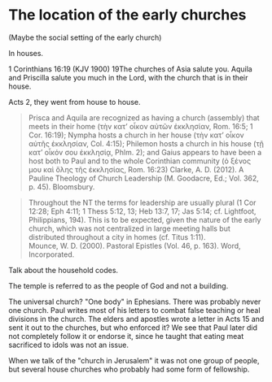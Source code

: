 # The location of the early churches

(Maybe the social setting of the early church)

In houses.

1 Corinthians 16:19 (KJV 1900)
19The churches of Asia salute you. Aquila and Priscilla salute you much in the Lord, with the church that is in their house.

Acts 2, they went from house to house.

> Prisca and Aquila are recognized as having a church (assembly) that meets in their home (τὴν κατʼ οἶκον αὐτῶν ἐκκλησίαν, Rom. 16:5; 1 Cor. 16:19); Nympha hosts a church in her house (τὴν κατʼ οἶκον αὐτῆς ἐκκλησίαν, Col. 4:15); Philemon hosts a church in his house (τῇ κατʼ οἶκόν σου ἐκκλησίᾳ, Phlm. 2); and Gaius appears to have been a host both to Paul and to the whole Corinthian community (ὁ ξένος μου καὶ ὅλης τῆς ἐκκλησίας, Rom. 16:23)
> Clarke, A. D. (2012). A Pauline Theology of Church Leadership (M. Goodacre, Ed.; Vol. 362, p. 45). Bloomsbury.

> Throughout the NT the terms for leadership are usually plural (1 Cor 12:28; Eph 4:11; 1 Thess 5:12, 13; Heb 13:7, 17; Jas 5:14; cf. Lightfoot, Philippians, 194). This is to be expected, given the nature of the early church, which was not centralized in large meeting halls but distributed throughout a city in homes (cf. Titus 1:11).  
> Mounce, W. D. (2000). Pastoral Epistles (Vol. 46, p. 163). Word, Incorporated.

Talk about the household codes.

The temple is referred to as the people of God and not a building.

<!--Ekklesia as a word used in civic government.-->

<!--Transition from Synagogues-->

The universal church? "One body" in Ephesians. There was probably never one church. Paul writes most of his letters to combat false teaching or heal divisions in the church. The elders and apostles wrote a letter in Acts 15 and sent it out to the churches, but who enforced it? We see that Paul later did not completely follow it or endorse it, since he taught that eating meat sacrificed to idols was not an issue.

When we talk of the "church in Jerusalem" it was not one group of people, but several house churches who probably had some form of fellowship.
